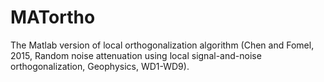 # MATortho
The Matlab version of local orthogonalization algorithm (Chen and Fomel, 2015, Random noise attenuation using local signal-and-noise orthogonalization, Geophysics, WD1-WD9).
